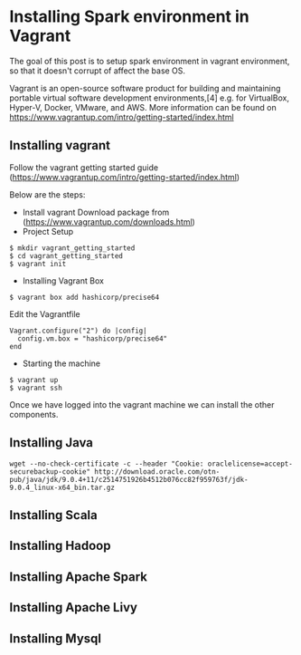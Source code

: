 # Installing Spark environment in Vagrant
The goal of this post is to setup spark environment in vagrant environment, so that it doesn't corrupt of affect the base OS. 

Vagrant is an open-source software product for building and maintaining portable virtual software development environments,[4] e.g. for VirtualBox, Hyper-V, Docker, VMware, and AWS. More information can be found on https://www.vagrantup.com/intro/getting-started/index.html

## Installing vagrant
Follow the vagrant getting started guide (https://www.vagrantup.com/intro/getting-started/index.html)

Below are the steps:
* Install vagrant
Download package from (https://www.vagrantup.com/downloads.html)
* Project Setup
```
$ mkdir vagrant_getting_started
$ cd vagrant_getting_started
$ vagrant init
```
* Installing Vagrant Box
```
$ vagrant box add hashicorp/precise64
```

Edit the Vagrantfile

```
Vagrant.configure("2") do |config|
  config.vm.box = "hashicorp/precise64"
end
```

* Starting the machine

```
$ vagrant up
$ vagrant ssh
```

Once we have logged into the vagrant machine we can install the other components.

## Installing Java
```
wget --no-check-certificate -c --header "Cookie: oraclelicense=accept-securebackup-cookie" http://download.oracle.com/otn-pub/java/jdk/9.0.4+11/c2514751926b4512b076cc82f959763f/jdk-9.0.4_linux-x64_bin.tar.gz
```
## Installing Scala
## Installing Hadoop
## Installing Apache Spark
## Installing Apache Livy
## Installing Mysql

